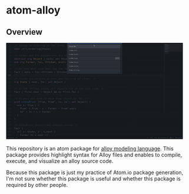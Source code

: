 # atom-alloy
## Overview
![](atom-alloy.gif)

This repository is an atom package for [alloy modeling language](http://alloy.mit.edu/alloy/index.html). This package provides highlight syntax for Alloy files and enables to compile, execute, and visualize an alloy source code.

Because this package is just my practice of Atom.io package generation, I'm not sure whether this package is useful and whether this package is required by other people.
